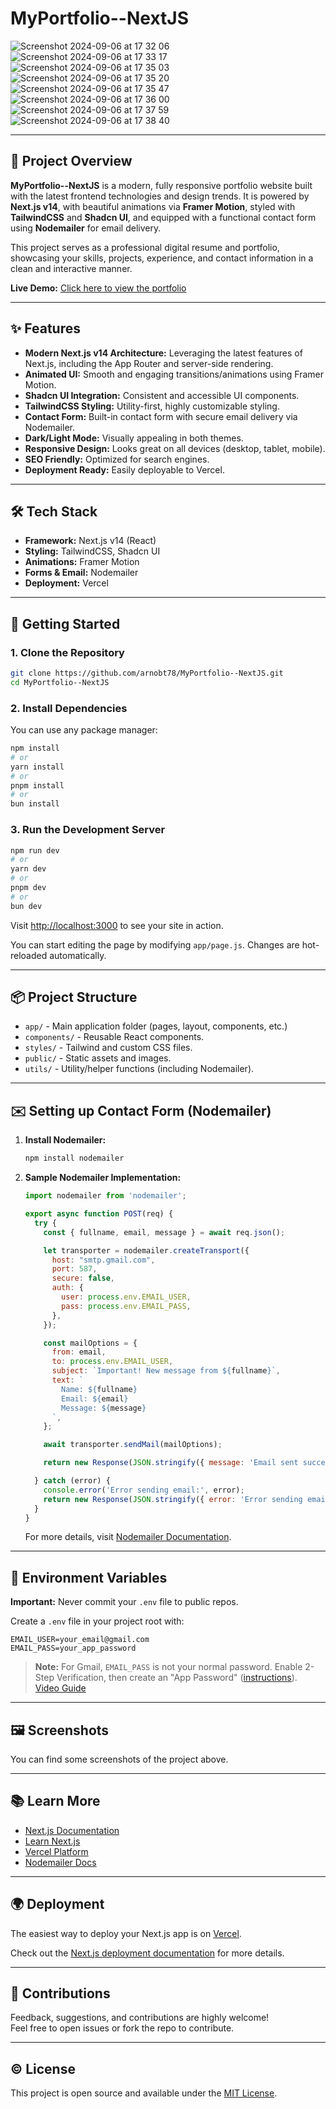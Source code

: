 
# MyPortfolio--NextJS

![Screenshot 2024-09-06 at 17 32 06](https://github.com/user-attachments/assets/dbdc686f-af2b-41c5-b479-351a64e7ec62) ![Screenshot 2024-09-06 at 17 33 17](https://github.com/user-attachments/assets/05db7d82-ae54-4bcc-b78f-d39da414fdde) ![Screenshot 2024-09-06 at 17 35 03](https://github.com/user-attachments/assets/3badf931-d321-41c4-9f34-1343006ebc35) ![Screenshot 2024-09-06 at 17 35 20](https://github.com/user-attachments/assets/38c0216d-e666-479b-b59f-0dff35ab1b21) ![Screenshot 2024-09-06 at 17 35 47](https://github.com/user-attachments/assets/b75d7e28-c937-433b-b1f4-8c4143f32a69) ![Screenshot 2024-09-06 at 17 36 00](https://github.com/user-attachments/assets/9c160ac7-c523-4e07-9b69-d9e88e69f44b) ![Screenshot 2024-09-06 at 17 37 59](https://github.com/user-attachments/assets/077a8ac0-3140-480b-856a-bb49185e06b1) ![Screenshot 2024-09-06 at 17 38 40](https://github.com/user-attachments/assets/8543a5af-6cc9-4956-8750-2242cc944971)

---

## 📖 Project Overview

**MyPortfolio--NextJS** is a modern, fully responsive portfolio website built with the latest frontend technologies and design trends. It is powered by **Next.js v14**, with beautiful animations via **Framer Motion**, styled with **TailwindCSS** and **Shadcn UI**, and equipped with a functional contact form using **Nodemailer** for email delivery.

This project serves as a professional digital resume and portfolio, showcasing your skills, projects, experience, and contact information in a clean and interactive manner.

**Live Demo:** [Click here to view the portfolio](https://arnob-mahmud.vercel.app/)

---

## ✨ Features

- **Modern Next.js v14 Architecture:** Leveraging the latest features of Next.js, including the App Router and server-side rendering.
- **Animated UI:** Smooth and engaging transitions/animations using Framer Motion.
- **Shadcn UI Integration:** Consistent and accessible UI components.
- **TailwindCSS Styling:** Utility-first, highly customizable styling.
- **Contact Form:** Built-in contact form with secure email delivery via Nodemailer.
- **Dark/Light Mode:** Visually appealing in both themes.
- **Responsive Design:** Looks great on all devices (desktop, tablet, mobile).
- **SEO Friendly:** Optimized for search engines.
- **Deployment Ready:** Easily deployable to Vercel.

---

## 🛠️ Tech Stack

- **Framework:** Next.js v14 (React)
- **Styling:** TailwindCSS, Shadcn UI
- **Animations:** Framer Motion
- **Forms & Email:** Nodemailer
- **Deployment:** Vercel

---

## 🚀 Getting Started

### 1. Clone the Repository

```bash
git clone https://github.com/arnobt78/MyPortfolio--NextJS.git
cd MyPortfolio--NextJS
```

### 2. Install Dependencies

You can use any package manager:

```bash
npm install
# or
yarn install
# or
pnpm install
# or
bun install
```

### 3. Run the Development Server

```bash
npm run dev
# or
yarn dev
# or
pnpm dev
# or
bun dev
```

Visit [http://localhost:3000](http://localhost:3000) to see your site in action.

You can start editing the page by modifying `app/page.js`. Changes are hot-reloaded automatically.

---

## 📦 Project Structure

- `app/` - Main application folder (pages, layout, components, etc.)
- `components/` - Reusable React components.
- `styles/` - Tailwind and custom CSS files.
- `public/` - Static assets and images.
- `utils/` - Utility/helper functions (including Nodemailer).

---

## ✉️ Setting up Contact Form (Nodemailer)

1. **Install Nodemailer:**

   ```bash
   npm install nodemailer
   ```

2. **Sample Nodemailer Implementation:**

   ```js
   import nodemailer from 'nodemailer';

   export async function POST(req) {
     try {
       const { fullname, email, message } = await req.json();

       let transporter = nodemailer.createTransport({
         host: "smtp.gmail.com",
         port: 587,
         secure: false,
         auth: {
           user: process.env.EMAIL_USER,
           pass: process.env.EMAIL_PASS,
         },
       });

       const mailOptions = {
         from: email,
         to: process.env.EMAIL_USER,
         subject: `Important! New message from ${fullname}`,
         text: `
           Name: ${fullname}
           Email: ${email}
           Message: ${message}
         `,
       };

       await transporter.sendMail(mailOptions);

       return new Response(JSON.stringify({ message: 'Email sent successfully' }), { status: 200 });

     } catch (error) {
       console.error('Error sending email:', error);
       return new Response(JSON.stringify({ error: 'Error sending email', details: error.message }), { status: 500 });
     }
   }
   ```

   For more details, visit [Nodemailer Documentation](https://nodemailer.com/).

---

## 🔑 Environment Variables

**Important:** Never commit your `.env` file to public repos.

Create a `.env` file in your project root with:

```
EMAIL_USER=your_email@gmail.com
EMAIL_PASS=your_app_password
```

> **Note:** For Gmail, `EMAIL_PASS` is not your normal password. Enable 2-Step Verification, then create an "App Password" ([instructions](https://support.google.com/accounts/answer/185833?hl=en)).  
> [Video Guide](https://www.youtube.com/watch?v=dpq43TGcCT4)

---

## 🖼 Screenshots

You can find some screenshots of the project above.  

---

## 📚 Learn More

- [Next.js Documentation](https://nextjs.org/docs)
- [Learn Next.js](https://nextjs.org/learn)
- [Vercel Platform](https://vercel.com/)
- [Nodemailer Docs](https://nodemailer.com/)

---

## 🌍 Deployment

The easiest way to deploy your Next.js app is on [Vercel](https://vercel.com/new?utm_medium=default-template&filter=next.js&utm_source=create-next-app&utm_campaign=create-next-app-readme).

Check out the [Next.js deployment documentation](https://nextjs.org/docs/deployment) for more details.

---

## 🤝 Contributions

Feedback, suggestions, and contributions are highly welcome!  
Feel free to open issues or fork the repo to contribute.

---

## © License

This project is open source and available under the [MIT License](LICENSE).
